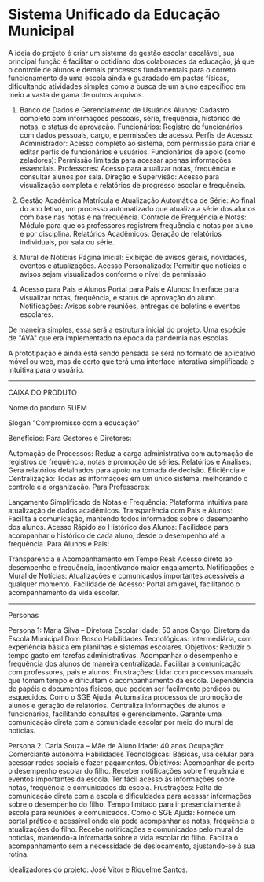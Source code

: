 # Sistema Unificado da Educação Municipal
A ideia do projeto é criar um sistema de gestão escolar escalável, sua principal função é facilitar o cotidiano dos colaborades da educação, já que o controle de alunos e demais processos fundamentais para o correto funcionamento de uma escola ainda é guaradado em pastas físicas, dificultando atividades simples como a busca de um aluno específico em meio a vasta de gama de outros arquivos.

1. Banco de Dados e Gerenciamento de Usuários
Alunos: Cadastro completo com informações pessoais, série, frequência, histórico de notas, e status de aprovação.
Funcionários: Registro de funcionários com dados pessoais, cargo, e permissões de acesso.
Perfis de Acesso:
Administrador: Acesso completo ao sistema, com permissão para criar e editar perfis de funcionários e usuários.
Funcionários de apoio (como zeladores): Permissão limitada para acessar apenas informações essenciais.
Professores: Acesso para atualizar notas, frequência e consultar alunos por sala.
Direção e Supervisão: Acesso para visualização completa e relatórios de progresso escolar e frequência.

2. Gestão Acadêmica
Matrícula e Atualização Automática de Série: Ao final do ano letivo, um processo automatizado que atualiza a série dos alunos com base nas notas e na frequência.
Controle de Frequência e Notas: Módulo para que os professores registrem frequência e notas por aluno e por disciplina.
Relatórios Acadêmicos: Geração de relatórios individuais, por sala ou série.

3. Mural de Notícias
Página Inicial: Exibição de avisos gerais, novidades, eventos e atualizações.
Acesso Personalizado: Permitir que notícias e avisos sejam visualizados conforme o nível de permissão.

4. Acesso para Pais e Alunos
Portal para Pais e Alunos: Interface para visualizar notas, frequência, e status de aprovação do aluno.
Notificações: Avisos sobre reuniões, entregas de boletins e eventos escolares.

  
De maneira simples, essa será a estrutura inicial do projeto. Uma espécie de "AVA" que era implementado na época da pandemia nas escolas.

A prototipação é ainda está sendo pensada se será no formato de aplicativo móvel ou web, mas de certo que terá uma interface interativa simplificada e intuitiva para o usuário.

------------------------------------------------------------------------------------------------------------------------------------------------------------------------
 
CAIXA DO PRODUTO

Nome do produto
SUEM

Slogan
"Compromisso com a educação"

Benefícios:
Para Gestores e Diretores:

Automação de Processos: Reduz a carga administrativa com automação de registros de frequência, notas e promoção de séries.
Relatórios e Análises: Gera relatórios detalhados para apoio na tomada de decisão.
Eficiência e Centralização: Todas as informações em um único sistema, melhorando o controle e a organização.
Para Professores:

Lançamento Simplificado de Notas e Frequência: Plataforma intuitiva para atualização de dados acadêmicos.
Transparência com Pais e Alunos: Facilita a comunicação, mantendo todos informados sobre o desempenho dos alunos.
Acesso Rápido ao Histórico dos Alunos: Facilidade para acompanhar o histórico de cada aluno, desde o desempenho até a frequência.
Para Alunos e Pais:

Transparência e Acompanhamento em Tempo Real: Acesso direto ao desempenho e frequência, incentivando maior engajamento.
Notificações e Mural de Notícias: Atualizações e comunicados importantes acessíveis a qualquer momento.
Facilidade de Acesso: Portal amigável, facilitando o acompanhamento da vida escolar.

------------------------------------------------------------------------------------------------------------------------------------------------------------------------

Personas

Persona 1: Maria Silva – Diretora Escolar
Idade: 50 anos
Cargo: Diretora da Escola Municipal Dom Bosco
Habilidades Tecnológicas: Intermediária, com experiência básica em planilhas e sistemas escolares.
Objetivos:
Reduzir o tempo gasto em tarefas administrativas.
Acompanhar o desempenho e frequência dos alunos de maneira centralizada.
Facilitar a comunicação com professores, pais e alunos.
Frustrações:
Lidar com processos manuais que tomam tempo e dificultam o acompanhamento da escola.
Dependência de papéis e documentos físicos, que podem ser facilmente perdidos ou esquecidos.
Como o SGE Ajuda:
Automatiza processos de promoção de alunos e geração de relatórios.
Centraliza informações de alunos e funcionários, facilitando consultas e gerenciamento.
Garante uma comunicação direta com a comunidade escolar por meio do mural de notícias.

Persona 2: Carla Souza – Mãe de Aluno
Idade: 40 anos
Ocupação: Comerciante autônoma
Habilidades Tecnológicas: Básicas, usa celular para acessar redes sociais e fazer pagamentos.
Objetivos:
Acompanhar de perto o desempenho escolar do filho.
Receber notificações sobre frequência e eventos importantes da escola.
Ter fácil acesso às informações sobre notas, frequência e comunicados da escola.
Frustrações:
Falta de comunicação direta com a escola e dificuldades para acessar informações sobre o desempenho do filho.
Tempo limitado para ir presencialmente à escola para reuniões e comunicados.
Como o SGE Ajuda:
Fornece um portal prático e acessível onde ela pode acompanhar as notas, frequência e atualizações do filho.
Recebe notificações e comunicados pelo mural de notícias, mantendo-a informada sobre a vida escolar do filho.
Facilita o acompanhamento sem a necessidade de deslocamento, ajustando-se à sua rotina.


Idealizadores do projeto: José Vitor e Riquelme Santos.
